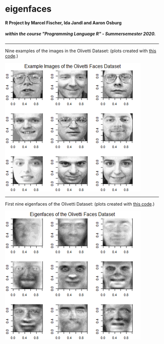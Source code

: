 # eigenfaces
#### R Project by Marcel Fischer, Ida Jandl and Aaron Osburg
##### within the course "Programming Language R" - Summersemester 2020.

---

Nine examples of the images in the Olivetti Dataset:
(plots created with [this code](https://github.com/Osburg/eigenfaces/blob/master/R/visualize_ef.R).)

![Example of Images in Olivetti Dataset](https://github.com/Osburg/eigenfaces/blob/master/example_images.png)


---

First nine eigenfaces of the Olivetti Dataset:
(plots created with [this code](https://github.com/Osburg/eigenfaces/blob/master/R/visualize_ef.R).)

![Nine Eigenfaces of the Olivetti Dataset](https://github.com/Osburg/eigenfaces/blob/master/nine_eigenfaces.png)
